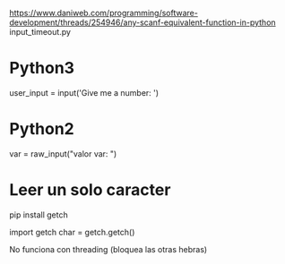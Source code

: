 https://www.daniweb.com/programming/software-development/threads/254946/any-scanf-equivalent-function-in-python
input_timeout.py

# Python3
user_input = input('Give me a number: ')

# Python2
var = raw_input("valor var: ")


# Leer un solo caracter
pip install getch

import getch
char = getch.getch()

No funciona con threading (bloquea las otras hebras)

